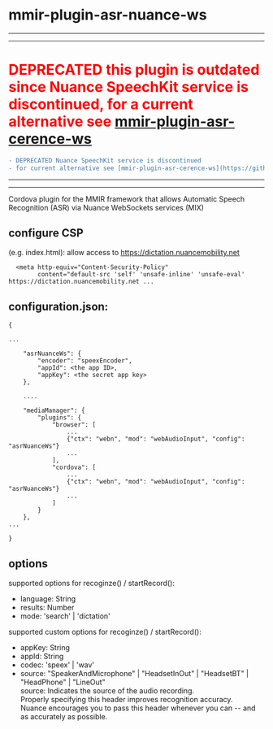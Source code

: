 # mmir-plugin-asr-nuance-ws

----
----

<h1 style="color: red;">
DEPRECATED this plugin is outdated since Nuance SpeechKit service is discontinued, for a current alternative see <a href="https://github.com/mmig/mmir-plugin-asr-cerence-ws">mmir-plugin-asr-cerence-ws</a>
</h1>

```diff
- DEPRECATED Nuance SpeechKit service is discontinued
- for current alternative see [mmir-plugin-asr-cerence-ws](https://github.com/mmig/mmir-plugin-asr-cerence-ws) based on the Cerence WebSocket API
```

----
----

Cordova plugin for the MMIR framework that allows Automatic Speech Recognition (ASR) via Nuance WebSockets services (MIX)

## configure CSP

(e.g. index.html): allow access to https://dictation.nuancemobility.net
```
  <meta http-equiv="Content-Security-Policy"
        content="default-src 'self' 'unsafe-inline' 'unsafe-eval' https://dictation.nuancemobility.net ...
```


## configuration.json:
```
{

...

	"asrNuanceWs": {
		"encoder": "speexEncoder",
		"appId": <the app ID>,
		"appKey": <the secret app key>
	},

	....

	"mediaManager": {
    	"plugins": {
    		"browser": [
    			...
                {"ctx": "webn", "mod": "webAudioInput", "config": "asrNuanceWs"}
                ...
    		],
    		"cordova": [
    			...
                {"ctx": "webn", "mod": "webAudioInput", "config": "asrNuanceWs"}
                ...
    		]
    	}
    },
...

}
```

## options

supported options for recoginze() / startRecord():
 * language: String
 * results: Number
 * mode: 'search' | 'dictation'

supported custom options for recoginze() / startRecord():
 * appKey: String
 * appId: String
 * codec: 'speex' | 'wav'
 * source: "SpeakerAndMicrophone" | "HeadsetInOut" | "HeadsetBT" | "HeadPhone" | "LineOut"  
          source: Indicates the source of the audio recording.  
		  Properly specifying this header improves recognition accuracy.  
		  Nuance encourages you to pass this header whenever you can -- and as accurately as possible.
